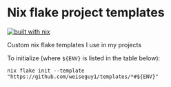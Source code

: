 # Nix flake project templates

[![built with nix](https://builtwithnix.org/badge.svg)](https://builtwithnix.org)

Custom nix flake templates I use in my projects

To initialize (where `${ENV}` is listed in the table below):

```shell
nix flake init --template "https://github.com/weiseguy1/templates/*#${ENV}"
```
